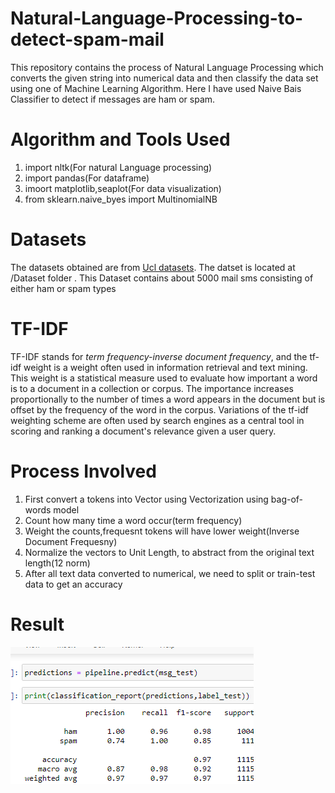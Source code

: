 # Natural-Language-Processing-to-detect-spam-mail
This repository contains the process of Natural Language Processing which converts the given string into numerical data and then classify the data set using one of Machine Learning Algorithm. Here I have used Naive Bais Classifier to detect if messages are ham or spam.

# Algorithm and Tools Used 
1. import nltk(For natural Language processing)
2. import pandas(For dataframe)
3. imoort matplotlib,seaplot(For data visualization)
4. from sklearn.naive_byes import MultinomialNB

# Datasets
The datasets obtained are from <a href = "https://archive.ics.uci.edu/ml/datasets/SMS+Spam+Collection">Ucl datasets</a>. The datset is located at /Dataset folder . This Dataset contains about 5000 mail sms consisting of either ham or spam types

# TF-IDF
TF-IDF stands for *term frequency-inverse document frequency*, and the tf-idf weight is a weight often used in information retrieval and text mining. This weight is a statistical measure used to evaluate how important a word is to a document in a collection or corpus. The importance increases proportionally to the number of times a word appears in the document but is offset by the frequency of the word in the corpus. Variations of the tf-idf weighting scheme are often used by search engines as a central tool in scoring and ranking a document's relevance given a user query.

# Process Involved
1. First convert a tokens into Vector using Vectorization using bag-of-words model
2. Count how many time a word occur(term frequency)
3. Weight the counts,frequesnt tokens will have lower weight(Inverse Document Frequesny)
4. Normalize the vectors to Unit Length, to abstract from the original text length(12 norm)
5. After all text data converted to numerical, we need to split or train-test data to get an accuracy

# Result 

![Alt text](result.png?raw=true "predicted values" )
